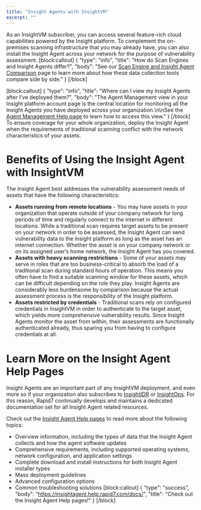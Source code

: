 ```yaml
---
title: "Insight Agents with InsightVM"
excerpt: ""
---
```

As an InsightVM subscriber, you can access several feature-rich cloud capabilities powered by the Insight platform. To complement the on-premises scanning infrastructure that you may already have, you can also install the Insight Agent across your network for the purpose of vulnerability assessment.
[block:callout]
{
  "type": "info",
  "title": "How do Scan Engines and Insight Agents differ?",
  "body": "See our [Scan Engine and Insight Agent Comparison](doc:scan-engine-and-insight-agent-comparison) page to learn more about how these data collection tools compare side by side."
}
[/block]

[block:callout]
{
  "type": "info",
  "title": "Where can I view my Insight Agents after I've deployed them?",
  "body": "The Agent Management view in your Insight platform account page is the central location for monitoring all the Insight Agents you have deployed across your organization.\n\nSee the [Agent Management Help page](https://insightagent.help.rapid7.com/docs/agent-management) to learn how to access this view."
}
[/block]
To ensure coverage for your whole organization, deploy the Insight Agent when the requirements of traditional scanning conflict with the network characteristics of your assets.

# Benefits of Using the Insight Agent with InsightVM

The Insight Agent best addresses the vulnerability assessment needs of assets that have the following characteristics:

* **Assets running from remote locations** - You may have assets in your organization that operate outside of your company network for long periods of time and regularly connect to the internet in different locations.  While a traditional scan requires target assets to be present on your network in order to be assessed, the Insight Agent can send vulnerability data to the Insight platform as long as the asset has an internet connection. Whether the asset is on your company network or on its assigned user’s home network, the Insight Agent has you covered.
* **Assets with heavy scanning restrictions** - Some of your assets may serve in roles that are too business-critical to absorb the load of a traditional scan during standard hours of operation. This means you often have to find a suitable scanning window for these assets, which can be difficult depending on the role they play. Insight Agents are considerably less burdensome by comparison because the actual assessment process is the responsibility of the Insight platform.
* **Assets restricted by credentials** - Traditional scans rely on configured credentials in InsightVM in order to authenticate to the target asset, which yields more comprehensive vulnerability results.  Since Insight Agents monitor the asset from within, their assessments are functionally authenticated already, thus sparing you from having to configure credentials at all.

# Learn More on the Insight Agent Help Pages

Insight Agents are an important part of any InsightVM deployment, and even more so if your organization also subscribes to [InsightIDR](https://insightidr.help.rapid7.com/docs/) or [InsightOps](https://insightops.help.rapid7.com/docs/).  For this reason, Rapid7 continually develops and maintains a dedicated documentation set for all Insight Agent related resources.

Check out the [Insight Agent Help pages](https://insightagent.help.rapid7.com/docs/) to read more about the following topics:

* Overview information, including the types of data that the Insight Agent collects and how the agent software updates
* Comprehensive requirements, including supported operating systems, network configuration, and application settings
* Complete download and install instructions for both Insight Agent installer types
* Mass deployment guidelines
* Advanced configuration options
* Common troubleshooting solutions
[block:callout]
{
  "type": "success",
  "body": "https://insightagent.help.rapid7.com/docs/",
  "title": "Check out the Insight Agent Help pages!"
}
[/block]